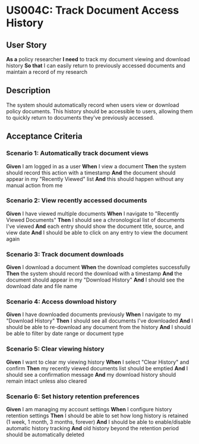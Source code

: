 # US004C: Track Document Access History

## User Story

**As a** policy researcher
**I need** to track my document viewing and download history
**So that** I can easily return to previously accessed documents and maintain a record of my research

## Description

The system should automatically record when users view or download policy documents. This history should be accessible to users, allowing them to quickly return to documents they've previously accessed.

## Acceptance Criteria

### Scenario 1: Automatically track document views

**Given** I am logged in as a user
**When** I view a document
**Then** the system should record this action with a timestamp
**And** the document should appear in my "Recently Viewed" list
**And** this should happen without any manual action from me

### Scenario 2: View recently accessed documents

**Given** I have viewed multiple documents
**When** I navigate to "Recently Viewed Documents"
**Then** I should see a chronological list of documents I've viewed
**And** each entry should show the document title, source, and view date
**And** I should be able to click on any entry to view the document again

### Scenario 3: Track document downloads

**Given** I download a document
**When** the download completes successfully
**Then** the system should record the download with a timestamp
**And** the document should appear in my "Download History"
**And** I should see the download date and file name

### Scenario 4: Access download history

**Given** I have downloaded documents previously
**When** I navigate to my "Download History"
**Then** I should see all documents I've downloaded
**And** I should be able to re-download any document from the history
**And** I should be able to filter by date range or document type

### Scenario 5: Clear viewing history

**Given** I want to clear my viewing history
**When** I select "Clear History" and confirm
**Then** my recently viewed documents list should be emptied
**And** I should see a confirmation message
**And** my download history should remain intact unless also cleared

### Scenario 6: Set history retention preferences

**Given** I am managing my account settings
**When** I configure history retention settings
**Then** I should be able to set how long history is retained (1 week, 1 month, 3 months, forever)
**And** I should be able to enable/disable automatic history tracking
**And** old history beyond the retention period should be automatically deleted
